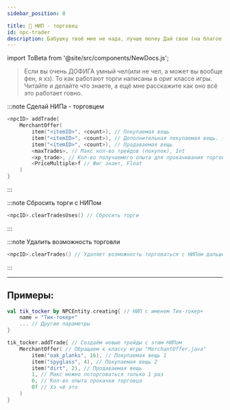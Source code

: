 ```yaml
---
sidebar_position: 8

title: 💎 НИП - торговец
id: npc-trader
description: Бабушку твоё мне не нада, лучше money Дай свои (на благое дело)
---
```


import ToBeta from '@site/src/components/NewDocs.js';

<ToBeta url='welcome' />

> Если вы очень ДОФИГА умный чел(или не чел, а может вы вообще фен, я хз). То как работают торги написаны в ориг классе игры. Читайте и делайте что знаете, а ещё мне расскажите как оно всё это работает говно.

:::note Сделай НИПа - торговцем
```kts
<npcID> addTrade{
    MerchantOffer(
        item("<itemID>", <count>), // Покупаемая вещь
        item("<itemID>", <count>), // Дополнительная покупаемая вещь. (не обязательно)
        item("<itemID>", <count>), // Продаваемая вещь
        <maxTrades>, // Макс кол-во трейдов (покупок), Int
        <xp_trade>, // Кол-во получаемого опыта для прокачивания торговца, Int
        <PriceMultiple>f // Фиг знает, Float
    )
}
```
:::

:::note Сбросить торги с НИПом
```kts
<npcID>.clearTradesUses() // Сбросить торги
```
:::

:::note Удалить возможность торговли
```kts
<npcID>.clearTrades() // Удаляет возможность торговаться с НИПом дальше
```
:::

---

## Примеры:
```kts
val tik_tocker by NPCEntity.creating{ // НИП с именем Тик-токер+
    name = "Тик-токер+"
    ... // Другие параметры
}

tik_tocker.addTrade{ // Создаём новые трейды с этим НИПом
    MerchantOffer( // Обращаем к классу игры "MerchantOffer.java"
        item("oak_planks", 16), // Покупаемая вещь 1
        item("spyglass", 4), // Покупаемая вещь 2
        item("dirt", 2), // Продаваемая вещь
        1, // Макс можно поторговаться только 1 раз
        0, // Кол-во опыта прокачки торговца
        0f // Хз чё это
    )
}
```
